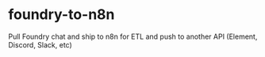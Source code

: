# foundry-to-n8n
Pull Foundry chat and ship to n8n for ETL and push to another API (Element, Discord, Slack, etc)
